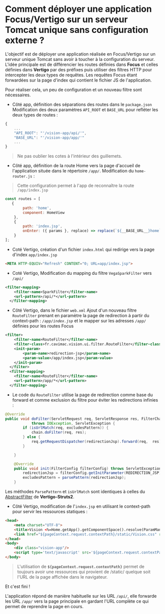 # Comment déployer une application Focus/Vertigo sur un serveur Tomcat unique sans configuration externe ?

L'objectif est de déployer une application réalisée en Focus/Vertigo sur un serveur unique Tomcat sans avoir à toucher à la configuration du serveur.
L'idée principale est de différencier les routes définies dans **Focus** et celles définies dans **Vertigo** par des préfixes puis utiliser des filtres HTTP pour intercepter les deux types de requêtes.
Les requêtes Focus étant forwardées sur la page d'index qui contient le fichier JS de l'application.

Pour réaliser cela, un peu de configuration et un nouveau filtre sont nécessaires.

- Côté app, définition des séparations des routes dans le `package.json`
  Modification des deux paramètres `API_ROOT` et `BASE_URL` pour refléter les deux types de routes :

```javascript
{
    ...
    "API_ROOT": "'/vision-app/api/'",
    "BASE_URL": "'/vision-app/app/'"
    ...
}
```

> Ne pas oublier les cotes à l'intérieur des guillemets.

- Côté app, définition de la route Home vers la page d'accueil de l'application située dans le répertoire _`/app/`_. Modification du `home-router.js` :

> Cette configuration permet à l'app de reconnaître la route `/app/index.jsp`

```javascript
const routes = [
   {
        path: 'home',
        component: HomeView
    },
    {
    	path: 'index.jsp',
    	onEnter: ({ params }, replace) => replace(`${__BASE_URL__}home`)
    }
];
```

- Coté Vertigo, création d'un fichier `index.html` qui redirige vers la page d'index `app/index.jsp`
```html
<META HTTP-EQUIV="Refresh" CONTENT="0; URL=app/index.jsp">
```

- Coté Vertigo, Modification du mapping du filtre `VegaSparkFilter` vers _`/api/`_
```xml
<filter-mapping>
    <filter-name>SparkFilter</filter-name>
    <url-pattern>/api/*</url-pattern>
  </filter-mapping>
```

- Côté Vertigo, dans le fichier `web.xml` Ajout d'un nouveau filtre `RouteFilter` prenant en paramètre la page de redirection à partir du context-path : _`/app/index.jsp`_ et le mapper sur les adresses _`/app/`_ définies pour les routes Focus
```xml
<filter>
    <filter-name>RouteFilter</filter-name>
    <filter-class>fr.cavimac.vision.ui.filter.RouteFilter</filter-class>
	<init-param>
		<param-name>redirection-jsp</param-name>
		<param-value>/app/index.jsp</param-value>
	</init-param>
  </filter>
  <filter-mapping>
    <filter-name>RouteFilter</filter-name>
    <url-pattern>/app/*</url-pattern>
  </filter-mapping>
```

- Le code du `RouteFilter` utilise la page de redirection comme base du forward et comme exclusion du filtre pour éviter les redirections infinies :
```java
@Override
public void doFilter(ServletRequest req, ServletResponse res, FilterChain chain)
			throws IOException, ServletException {
		if (isUrlMatch(req, excludesPattern)) {
			chain.doFilter(req, res);
		} else {
			req.getRequestDispatcher(redirectionJsp).forward(req,  res);
		}

	}

	@Override
	public void init(FilterConfig filterConfig) throws ServletException {
		redirectionJsp = filterConfig.getInitParameter(REDIRECTION_JSP);
		excludesPattern = parsePattern(redirectionJsp);
	}
```

Les méthodes `ParsePattern` et `isUrlMatch` sont identiques à celles du [AbstractFilter](https://github.com/KleeGroup/vertigo-struts2/blob/master/src/main/java/io/vertigo/struts2/impl/servlet/filter/AbstractFilter.java) de **Vertigo-Struts2**.

- Côté Vertigo, modification de l'`index.jsp` en utilisant le context-path pour servir les ressources statiques :
```html
<head>
    <meta charset="UTF-8">
    <title>Vision <%=Home.getApp().getComponentSpace().resolve(ParamManager.class).getStringValue("admin.versioning.versionNumber") %></title>
    <link href="${pageContext.request.contextPath}/static/Vision.css" rel="stylesheet">
</head>
<body>
    <div class="vision-app"/>
    <script type='text/javascript' src='${pageContext.request.contextPath}/static/Vision.js'></script>
</body>
```

> L'utilisation de **`${pageContext.request.contextPath}`** permet de toujours avoir une ressources qui provient de /static/ quelque soit l'URL de la page affichée dans le navigateur.



Et c'est fini !

L'application répond de manière habituelle sur les URL _`/api/`_, elle forwarde les URL _`/app/`_ vers la page principale en gardant l'URL complète ce qui permet de reprendre la page en cours.
